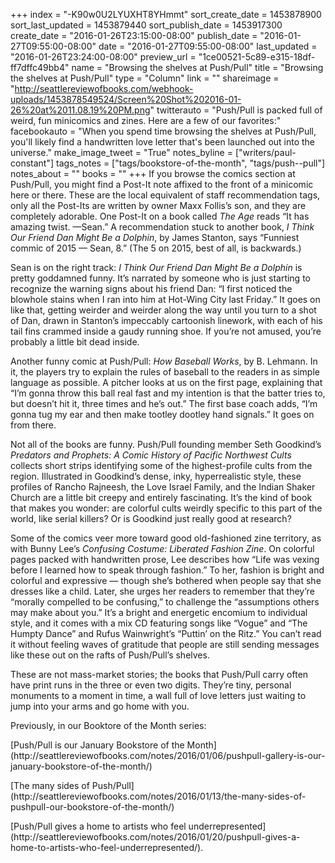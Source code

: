 +++
index = "-K90w0U2LYUXHT8YHmmt"
sort_create_date = 1453878900
sort_last_updated = 1453879440
sort_publish_date = 1453917300
create_date = "2016-01-26T23:15:00-08:00"
publish_date = "2016-01-27T09:55:00-08:00"
date = "2016-01-27T09:55:00-08:00"
last_updated = "2016-01-26T23:24:00-08:00"
preview_url = "1ce00521-5c89-e315-18df-ff7dffc49bb4"
name = "Browsing the shelves at Push/Pull"
title = "Browsing the shelves at Push/Pull"
type = "Column"
link = ""
shareimage = "http://seattlereviewofbooks.com/webhook-uploads/1453878549524/Screen%20Shot%202016-01-26%20at%2011.08.19%20PM.png"
twitterauto = "Push/Pull is packed full of weird, fun minicomics and zines. Here are a few of our favorites:"
facebookauto = "When you spend time browsing the shelves at Push/Pull, you'll likely find a handwritten love letter that's been launched out into the universe."
make_image_tweet = "True"
notes_byline = ["writers/paul-constant"]
tags_notes = ["tags/bookstore-of-the-month", "tags/push--pull"]
notes_about = ""
books = ""
+++
If you browse the comics section at Push/Pull, you might find a Post-It note affixed to the front of a minicomic here or there. These are the local equivalent of staff recommendation tags, only all the Post-Its are written by owner Maxx Follis’s son, and they are completely adorable. One Post-It on a book called *The Age* reads “It has amazing twist. —Sean.” A recommendation stuck to another book, *I Think Our Friend Dan Might Be a Dolphin*, by James Stanton, says “Funniest commic of 2015 — Sean, 8.” (The 5 on 2015, best of all, is backwards.)

Sean is on the right track: *I Think Our Friend Dan Might Be a Dolphin* is pretty goddamned funny. It’s narrated by someone who is just starting to recognize the warning signs about his friend Dan: “I first noticed the blowhole stains when I ran into him at Hot-Wing City last Friday.” It goes on like that, getting weirder and weirder along the way until you turn to a shot of Dan, drawn in Stanton’s impeccably cartoonish linework, with each of his tail fins crammed inside a gaudy running shoe. If you’re not amused, you’re probably a little bit dead inside.

Another funny comic at Push/Pull: *How Baseball Works*, by B. Lehmann. In it, the players try to explain the rules of baseball to the readers in as simple language as possible. A pitcher looks at us on the first page, explaining that “I’m gonna throw this ball real fast and my intention is that the batter tries to, but doesn’t hit it, three times and he’s out.” The first base coach adds, “I’m gonna tug my ear and then make tootley dootley hand signals.” It goes on from there.

Not all of the books are funny. Push/Pull founding member Seth Goodkind’s *Predators and Prophets: A Comic History of Pacific Northwest Cults* collects short strips identifying some of the highest-profile cults from the region. Illustrated in Goodkind’s dense, inky, hyperrealistic style, these profiles of Rancho Rajneesh, the Love Israel Family, and the Indian Shaker Church are a little bit creepy and entirely fascinating. It’s the kind of book that makes you wonder: are colorful cults weirdly specific to this part of the world, like serial killers? Or is Goodkind just really good at research?

Some of the comics veer more toward good old-fashioned zine territory, as with Bunny Lee’s *Confusing Costume: Liberated Fashion Zine*. On colorful pages packed with handwritten prose, Lee describes how “Life was vexing before I learned how to speak through fashion.” To her, fashion is bright and colorful and expressive — though she’s bothered when people say that she dresses like a child. Later, she urges her readers to remember that they’re “morally compelled to be confusing,” to challenge the “assumptions others may make about you.” It’s a bright and energetic encomium to individual style, and it comes with a mix CD featuring songs like “Vogue” and “The Humpty Dance” and Rufus Wainwright’s “Puttin’ on the Ritz.” You can’t read it without feeling waves of gratitude that people are still sending messages like these out on the rafts of Push/Pull’s shelves.

These are not mass-market stories; the books that Push/Pull carry often have print runs in the three or even two digits. They’re tiny, personal monuments to a moment in time, a wall full of love letters just waiting to jump into your arms and go home with you. 

<p class="footer"><p>Previously, in our Booktore of the Month series:</p>
<p>[Push/Pull is our January Bookstore of the Month](http://seattlereviewofbooks.com/notes/2016/01/06/pushpull-gallery-is-our-january-bookstore-of-the-month/)</p>
<p>[The many sides of Push/Pull](http://seattlereviewofbooks.com/notes/2016/01/13/the-many-sides-of-pushpull-our-bookstore-of-the-month/)</p>
<p>[Push/Pull gives a home to artists who feel underrepresented](http://seattlereviewofbooks.com/notes/2016/01/20/pushpull-gives-a-home-to-artists-who-feel-underrepresented/).</p></p>